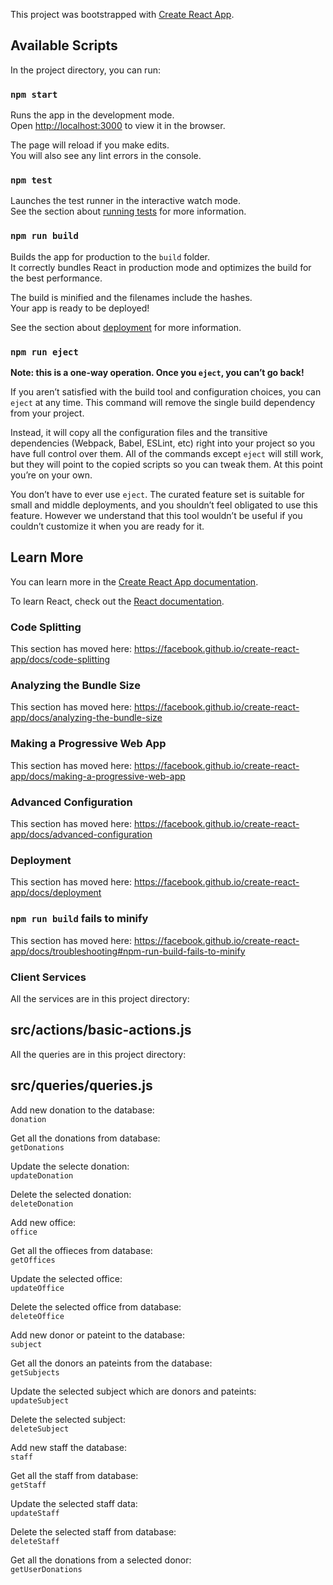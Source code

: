 This project was bootstrapped with [Create React App](https://github.com/facebook/create-react-app).

## Available Scripts

In the project directory, you can run:

### `npm start`

Runs the app in the development mode.<br>
Open [http://localhost:3000](http://localhost:3000) to view it in the browser.

The page will reload if you make edits.<br>
You will also see any lint errors in the console.

### `npm test`

Launches the test runner in the interactive watch mode.<br>
See the section about [running tests](https://facebook.github.io/create-react-app/docs/running-tests) for more information.

### `npm run build`

Builds the app for production to the `build` folder.<br>
It correctly bundles React in production mode and optimizes the build for the best performance.

The build is minified and the filenames include the hashes.<br>
Your app is ready to be deployed!

See the section about [deployment](https://facebook.github.io/create-react-app/docs/deployment) for more information.

### `npm run eject`

**Note: this is a one-way operation. Once you `eject`, you can’t go back!**

If you aren’t satisfied with the build tool and configuration choices, you can `eject` at any time. This command will remove the single build dependency from your project.

Instead, it will copy all the configuration files and the transitive dependencies (Webpack, Babel, ESLint, etc) right into your project so you have full control over them. All of the commands except `eject` will still work, but they will point to the copied scripts so you can tweak them. At this point you’re on your own.

You don’t have to ever use `eject`. The curated feature set is suitable for small and middle deployments, and you shouldn’t feel obligated to use this feature. However we understand that this tool wouldn’t be useful if you couldn’t customize it when you are ready for it.

## Learn More

You can learn more in the [Create React App documentation](https://facebook.github.io/create-react-app/docs/getting-started).

To learn React, check out the [React documentation](https://reactjs.org/).

### Code Splitting

This section has moved here: https://facebook.github.io/create-react-app/docs/code-splitting

### Analyzing the Bundle Size

This section has moved here: https://facebook.github.io/create-react-app/docs/analyzing-the-bundle-size

### Making a Progressive Web App

This section has moved here: https://facebook.github.io/create-react-app/docs/making-a-progressive-web-app

### Advanced Configuration

This section has moved here: https://facebook.github.io/create-react-app/docs/advanced-configuration

### Deployment

This section has moved here: https://facebook.github.io/create-react-app/docs/deployment

### `npm run build` fails to minify

This section has moved here: https://facebook.github.io/create-react-app/docs/troubleshooting#npm-run-build-fails-to-minify

### Client Services
All the services are in this project directory:<br> 
## src/actions/basic-actions.js

All the queries are in this project directory:<br> 
## src/queries/queries.js

Add new donation to the database:<br>
`donation`

Get all the donations from database:<br>
`getDonations`

Update the selecte donation:<br> 
`updateDonation`

Delete the selected donation:<br>
`deleteDonation`

Add new office:<br>
`office`

Get all the offieces from database:<br>
`getOffices`

Update the selected office:<br>
`updateOffice`

Delete the selected office from database:<br>
`deleteOffice`

Add new donor or pateint to the database:<br>
`subject`

Get all the donors an pateints from the database:<br>
`getSubjects`

Update the selected subject which are donors and pateints:<br>
`updateSubject`

Delete the selected subject:<br>
`deleteSubject`

Add new staff the database:<br>
`staff`

Get all the staff from database:<br>
`getStaff`

Update the selected staff data:<br>
`updateStaff`

Delete the selected staff from database:<br>
`deleteStaff`

Get all the donations from a selected donor:<br>
`getUserDonations`






